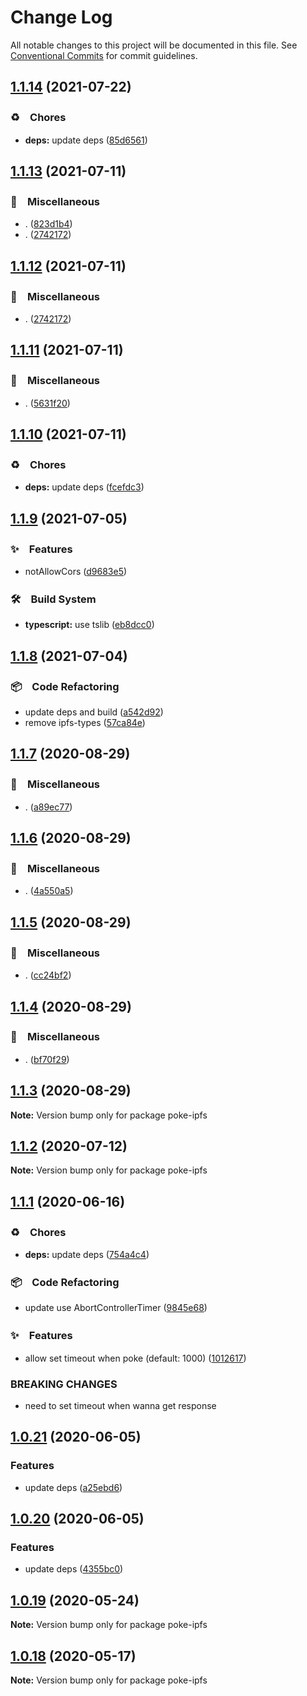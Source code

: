 # Change Log

All notable changes to this project will be documented in this file.
See [Conventional Commits](https://conventionalcommits.org) for commit guidelines.

## [1.1.14](https://github.com/bluelovers/ws-ipfs/compare/poke-ipfs@1.1.13...poke-ipfs@1.1.14) (2021-07-22)


### ♻️　Chores

* **deps:** update deps ([85d6561](https://github.com/bluelovers/ws-ipfs/commit/85d6561e987b7753cdd248b73a5e74a82d4c23e7))





## [1.1.13](https://github.com/bluelovers/ws-ipfs/compare/poke-ipfs@1.1.11...poke-ipfs@1.1.13) (2021-07-11)


### 🔖　Miscellaneous

* . ([823d1b4](https://github.com/bluelovers/ws-ipfs/commit/823d1b4add2fb35bc228e738708fad903ea29df1))
* . ([2742172](https://github.com/bluelovers/ws-ipfs/commit/2742172440928000c1c6aa873c933a5744c49f69))





## [1.1.12](https://github.com/bluelovers/ws-ipfs/compare/poke-ipfs@1.1.11...poke-ipfs@1.1.12) (2021-07-11)


### 🔖　Miscellaneous

* . ([2742172](https://github.com/bluelovers/ws-ipfs/commit/2742172440928000c1c6aa873c933a5744c49f69))





## [1.1.11](https://github.com/bluelovers/ws-ipfs/compare/poke-ipfs@1.1.10...poke-ipfs@1.1.11) (2021-07-11)


### 🔖　Miscellaneous

* . ([5631f20](https://github.com/bluelovers/ws-ipfs/commit/5631f2093178db2a887d3e92e2d233fcbb7449fb))





## [1.1.10](https://github.com/bluelovers/ws-ipfs/compare/poke-ipfs@1.1.9...poke-ipfs@1.1.10) (2021-07-11)


### ♻️　Chores

* **deps:** update deps ([fcefdc3](https://github.com/bluelovers/ws-ipfs/commit/fcefdc3a612719f7bcf3ab6ae1980744ea75a6d7))





## [1.1.9](https://github.com/bluelovers/ws-ipfs/compare/poke-ipfs@1.1.8...poke-ipfs@1.1.9) (2021-07-05)


### ✨　Features

* notAllowCors ([d9683e5](https://github.com/bluelovers/ws-ipfs/commit/d9683e5037cb14a10e2278db0e2ff21181691d50))


### 🛠　Build System

* **typescript:** use tslib ([eb8dcc0](https://github.com/bluelovers/ws-ipfs/commit/eb8dcc03d5033b358cc14ba9ff51e35c1c547c22))





## [1.1.8](https://github.com/bluelovers/ws-ipfs/compare/poke-ipfs@1.1.7...poke-ipfs@1.1.8) (2021-07-04)


### 📦　Code Refactoring

* update deps and build ([a542d92](https://github.com/bluelovers/ws-ipfs/commit/a542d92420faef55f6879fedc07d563f21db03a7))
* remove ipfs-types ([57ca84e](https://github.com/bluelovers/ws-ipfs/commit/57ca84e88a4f6dccee3533a5220c7a820ad2d363))





## [1.1.7](https://github.com/bluelovers/ws-ipfs/compare/poke-ipfs@1.1.6...poke-ipfs@1.1.7) (2020-08-29)


### 🔖　Miscellaneous

* . ([a89ec77](https://github.com/bluelovers/ws-ipfs/commit/a89ec77c79a26768acfede82c769a6a792eee25b))





## [1.1.6](https://github.com/bluelovers/ws-ipfs/compare/poke-ipfs@1.1.5...poke-ipfs@1.1.6) (2020-08-29)


### 🔖　Miscellaneous

* . ([4a550a5](https://github.com/bluelovers/ws-ipfs/commit/4a550a55ccd04d245d5935914d091a879986a8f2))





## [1.1.5](https://github.com/bluelovers/ws-ipfs/compare/poke-ipfs@1.1.4...poke-ipfs@1.1.5) (2020-08-29)


### 🔖　Miscellaneous

* . ([cc24bf2](https://github.com/bluelovers/ws-ipfs/commit/cc24bf22e5f25f217df7c54b8671a476e5da575d))





## [1.1.4](https://github.com/bluelovers/ws-ipfs/compare/poke-ipfs@1.1.3...poke-ipfs@1.1.4) (2020-08-29)


### 🔖　Miscellaneous

* . ([bf70f29](https://github.com/bluelovers/ws-ipfs/commit/bf70f298426c11645d5343255656fa72e0cae844))





## [1.1.3](https://github.com/bluelovers/ws-ipfs/compare/poke-ipfs@1.1.2...poke-ipfs@1.1.3) (2020-08-29)

**Note:** Version bump only for package poke-ipfs





## [1.1.2](https://github.com/bluelovers/ws-ipfs/compare/poke-ipfs@1.1.1...poke-ipfs@1.1.2) (2020-07-12)

**Note:** Version bump only for package poke-ipfs





## [1.1.1](https://github.com/bluelovers/ws-ipfs/compare/poke-ipfs@1.0.21...poke-ipfs@1.1.1) (2020-06-16)


### ♻️　Chores

* **deps:**  update deps ([754a4c4](https://github.com/bluelovers/ws-ipfs/commit/754a4c4a714d3d256500b319473ce610f876b442))


### 📦　Code Refactoring

*  update use AbortControllerTimer ([9845e68](https://github.com/bluelovers/ws-ipfs/commit/9845e68d382229ebeed3763a0d8a506755323c3f))


### ✨　Features

*  allow set timeout when poke (default: 1000) ([1012617](https://github.com/bluelovers/ws-ipfs/commit/10126170afb89993983e86321226bcbfbc686e45))


### BREAKING CHANGES

* need to set timeout when wanna get response





## [1.0.21](https://github.com/bluelovers/ws-ipfs/compare/poke-ipfs@1.0.20...poke-ipfs@1.0.21) (2020-06-05)


### Features

* update deps ([a25ebd6](https://github.com/bluelovers/ws-ipfs/commit/a25ebd688ccfd54f164b3ff89cf6cdb2e7f6e478))





## [1.0.20](https://github.com/bluelovers/ws-ipfs/compare/poke-ipfs@1.0.19...poke-ipfs@1.0.20) (2020-06-05)


### Features

* update deps ([4355bc0](https://github.com/bluelovers/ws-ipfs/commit/4355bc0161fa03725b7455cee33ac834a99b7cd9))





## [1.0.19](https://github.com/bluelovers/ws-ipfs/compare/poke-ipfs@1.0.18...poke-ipfs@1.0.19) (2020-05-24)

**Note:** Version bump only for package poke-ipfs





## [1.0.18](https://github.com/bluelovers/ws-ipfs/compare/poke-ipfs@1.0.17...poke-ipfs@1.0.18) (2020-05-17)

**Note:** Version bump only for package poke-ipfs
